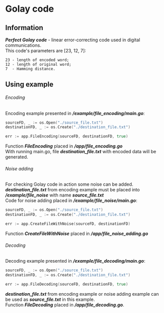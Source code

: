 # Golay code

## Information
***Perfect Golay code*** - linear error-correcting code used in digital communications.  
This code's parameters are [23, 12, 7]:
```
23 - length of encoded word;
12 - length of original word;
7  - Hamming distance.
```


## Using example
###### Encoding
Encoding example presented in ***/example/file_encoding/main.go***:
```go
sourceFD, _ := os.Open("./source_file.txt")
destinationFD, _ := os.Create("./destination_file.txt")

err := app.FileEncoding(sourceFD, destinationFD, true)
```
Function ***FileEncoding*** placed in ***/app/file_encoding.go***  
With running main.go, file ***destination_file.txt*** with encoded data will be generated.  

###### Noise adding
For checking Golay code in action some noise can be added.  
***destination_file.txt*** from encoding example must be placed into ***/example/file_noise*** with name ***source_file.txt***  
Code for noise adding placed in ***/example/file_noise/main.go***:
```go
sourceFD, _ := os.Open("./source_file.txt")
destinationFD, _ := os.Create("./destination_file.txt")

err := app.CreateFileWithNoise(sourceFD, destinationFD)
```
Function ***CreateFileWithNoise*** placed in ***/app/file_noise_adding.go***

###### Decoding
Decoding example presented in ***/example/file_decoding/main.go***:
```go
sourceFD, _ := os.Open("./source_file.txt")
destinationFD, _ := os.Create("./destination_file.txt")

err := app.FileDecoding(sourceFD, destinationFD, true)
```
***destination_file.txt*** from encoding example or noise adding example can be used as ***source_file.txt*** in this example.  
Function ***FileDecoding*** placed in ***/app/file_decoding.go***.